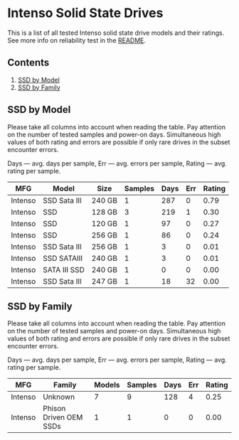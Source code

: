 Intenso Solid State Drives
==========================

This is a list of all tested Intenso solid state drive models and their ratings. See
more info on reliability test in the [README](https://github.com/linuxhw/SMART).

Contents
--------

1. [ SSD by Model  ](#ssd-by-model)
2. [ SSD by Family ](#ssd-by-family)

SSD by Model
------------

Please take all columns into account when reading the table. Pay attention on the
number of tested samples and power-on days. Simultaneous high values of both rating
and errors are possible if only rare drives in the subset encounter errors.

Days   — avg. days per sample,
Err    — avg. errors per sample,
Rating — avg. rating per sample.

| MFG       | Model              | Size   | Samples | Days  | Err   | Rating |
|-----------|--------------------|--------|---------|-------|-------|--------|
| Intenso   | SSD Sata III       | 240 GB | 1       | 287   | 0     | 0.79   |
| Intenso   | SSD                | 128 GB | 3       | 219   | 1     | 0.30   |
| Intenso   | SSD                | 120 GB | 1       | 97    | 0     | 0.27   |
| Intenso   | SSD                | 256 GB | 1       | 86    | 0     | 0.24   |
| Intenso   | SSD Sata III       | 256 GB | 1       | 3     | 0     | 0.01   |
| Intenso   | SSD SATAIII        | 240 GB | 1       | 3     | 0     | 0.01   |
| Intenso   | SATA III SSD       | 240 GB | 1       | 0     | 0     | 0.00   |
| Intenso   | SSD Sata III       | 247 GB | 1       | 18    | 32    | 0.00   |

SSD by Family
-------------

Please take all columns into account when reading the table. Pay attention on the
number of tested samples and power-on days. Simultaneous high values of both rating
and errors are possible if only rare drives in the subset encounter errors.

Days   — avg. days per sample,
Err    — avg. errors per sample,
Rating — avg. rating per sample.

| MFG       | Family                 | Models | Samples | Days  | Err   | Rating |
|-----------|------------------------|--------|---------|-------|-------|--------|
| Intenso   | Unknown                | 7      | 9       | 128   | 4     | 0.25   |
| Intenso   | Phison Driven OEM SSDs | 1      | 1       | 0     | 0     | 0.00   |
